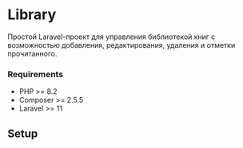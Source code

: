 # Library
Простой Laravel-проект для управления библиотекой книг с возможностью добавления, редактирования, удаления и отметки прочитанного.

### Requirements
* PHP >= 8.2
* Composer >= 2.5.5
* Laravel >= 11

## Setup
